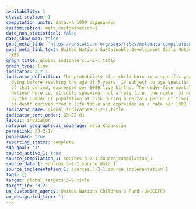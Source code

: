 ```yaml
---
availability: 1
classification: 1
computation_units: data.на 1000 родившихся
customisation: meta.customisation-1
data_non_statistical: false
data_show_map: false
goal_meta_link: 'https://unstats.un.org/sdgs/files/metadata-compilation/Metadata-Goal-3.pdf '
goal_meta_link_text: United Nations Sustainable Development Goals Metadata (PDF 225
  KB)
graph_title: global_indicators.3-2-1.title
graph_type: line
indicator: 3.2.1
indicator_definition: The probability of a child born in a specific year or period
  dying before reaching the age of 5 years, if subject to age specific mortality rates
  of that period, expressed per 1000 live births. The under-five mortality rate as
  defined here is, strictly speaking, not a rate (i.e. the number of deaths divided
  by the number of population at risk during a certain period of time) but a probability
  of death derived from a life table and expressed as a rate per 1000 live births.
indicator_name: global_indicators.3-2-1.title
indicator_sort_order: 03-02-01
layout: indicator
national_geographical_coverage: meta.Казахстан
permalink: /3-2-1/
published: true
reporting_status: complete
sdg_goal: '3'
source_active_1: true
source_compilation_1: sources.3-2-1.source_compilation_1
source_data_1: sources.3-2-1.source_data_1
source_implementation_1: sources.3-2-1.source_implementation_1
tags: []
target: global_targets.3-2.title
target_id: '3.2'
un_custodian_agency: United Nations Children's Fund (UNICEFF)
un_designated_tier: '1'
---
```

